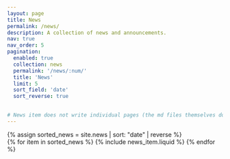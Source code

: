 ```yaml
---
layout: page
title: News
permalink: /news/
description: A collection of news and announcements.
nav: true
nav_order: 5
pagination:
  enabled: true
  collection: news
  permalink: '/news/:num/'
  title: 'News'
  limit: 5
  sort_field: 'date'
  sort_reverse: true
  

# News item does not write individual pages (the md files themselves do..) news_item writes the news page.
---
```


<div class="news">
  {% assign sorted_news = site.news | sort: "date" | reverse %}
  <div class="grid">
    {% for item in sorted_news %}
      {% include news_item.liquid %}
    {% endfor %}
  </div>
</div>
  


